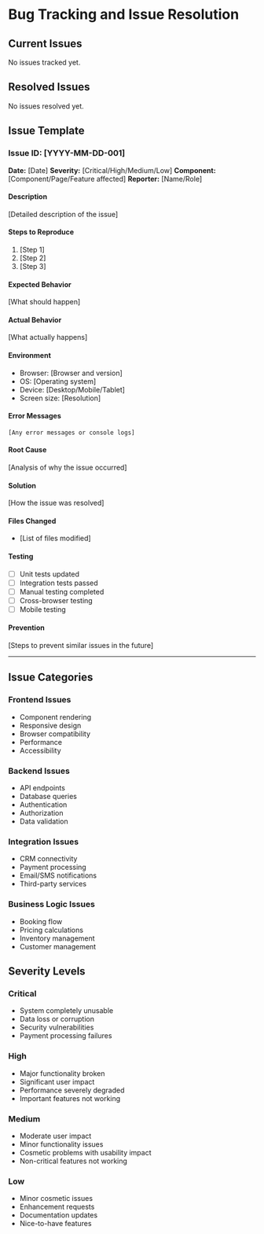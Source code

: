 # Bug Tracking and Issue Resolution

## Current Issues
No issues tracked yet.

## Resolved Issues
No issues resolved yet.

## Issue Template

### Issue ID: [YYYY-MM-DD-001]
**Date:** [Date]
**Severity:** [Critical/High/Medium/Low]
**Component:** [Component/Page/Feature affected]
**Reporter:** [Name/Role]

#### Description
[Detailed description of the issue]

#### Steps to Reproduce
1. [Step 1]
2. [Step 2]
3. [Step 3]

#### Expected Behavior
[What should happen]

#### Actual Behavior
[What actually happens]

#### Environment
- Browser: [Browser and version]
- OS: [Operating system]
- Device: [Desktop/Mobile/Tablet]
- Screen size: [Resolution]

#### Error Messages
```
[Any error messages or console logs]
```

#### Root Cause
[Analysis of why the issue occurred]

#### Solution
[How the issue was resolved]

#### Files Changed
- [List of files modified]

#### Testing
- [ ] Unit tests updated
- [ ] Integration tests passed
- [ ] Manual testing completed
- [ ] Cross-browser testing
- [ ] Mobile testing

#### Prevention
[Steps to prevent similar issues in the future]

---

## Issue Categories

### Frontend Issues
- Component rendering
- Responsive design
- Browser compatibility
- Performance
- Accessibility

### Backend Issues
- API endpoints
- Database queries
- Authentication
- Authorization
- Data validation

### Integration Issues
- CRM connectivity
- Payment processing
- Email/SMS notifications
- Third-party services

### Business Logic Issues
- Booking flow
- Pricing calculations
- Inventory management
- Customer management

## Severity Levels

### Critical
- System completely unusable
- Data loss or corruption
- Security vulnerabilities
- Payment processing failures

### High
- Major functionality broken
- Significant user impact
- Performance severely degraded
- Important features not working

### Medium
- Moderate user impact
- Minor functionality issues
- Cosmetic problems with usability impact
- Non-critical features not working

### Low
- Minor cosmetic issues
- Enhancement requests
- Documentation updates
- Nice-to-have features